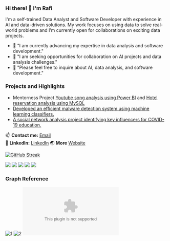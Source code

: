 ### Hi there! 👋 I'm Rafi

I'm a self-trained Data Analyst and Software Developer with experience in AI and data-driven solutions. My work focuses on using data to solve real-world problems and I’m currently open for collaborations on exciting data projects.

- 🌱 "I am currently advancing my expertise in data analysis and software development."
- 👯 "I am seeking opportunities for collaboration on AI projects and data analysis challenges."
- 💬 "Please feel free to inquire about AI, data analysis, and software development."

### Projects and Highlights
- Mentorness Project [Youtube song analysis using Power BI](https://github.com/Rafi2401/youtube-song-analysis-with-powerbi) and [Hotel reservation analysis using MySQL](https://github.com/Rafi2401/hotel-reservation-analysis-mysql)
- [Developed an efficient malware detection system using machine learning classifiers.](https://github.com/rafi2401/psvm-smo-dekomposisi)
- [A social network analysis project identifying key influencers for COVID-19 education.](https://github.com/rafi2401/twitter-sna-covid19)

📫 **Contact me:** [Email](mailto:rafikerja2401@gmail.com)<br>
💼 **LinkedIn:** [LinkedIn](https://linkedin.com/in/Rafi2401)
🌏 **More** [Website](https://rafi2401.github.io)

[![GitHub Streak](https://github-readme-streak-stats.herokuapp.com?user=Rafi2401&theme=maroongold&hide_border=true&date_format=j%20M%5B%20Y%5D)](https://git.io/streak-stats)

![](http://github-profile-summary-cards.vercel.app/api/cards/profile-details?username=Rafi2401&theme=maroongold)
![](http://github-profile-summary-cards.vercel.app/api/cards/repos-per-language?username=Rafi2401&theme=maroongold)
![](http://github-profile-summary-cards.vercel.app/api/cards/most-commit-language?username=Rafi2401&theme=maroongold)
![](http://github-profile-summary-cards.vercel.app/api/cards/stats?username=Rafi2401&theme=maroongold)
![](http://github-profile-summary-cards.vercel.app/api/cards/productive-time?username=Rafi2401&theme=maroongold&utcOffset=8)

### Graph Reference
![1](github-readme-stats.vercel.app)
![2](github-profile-summary-cards.vercel.app)
![3](github-readme-streak-stats.herokuapp.com)
